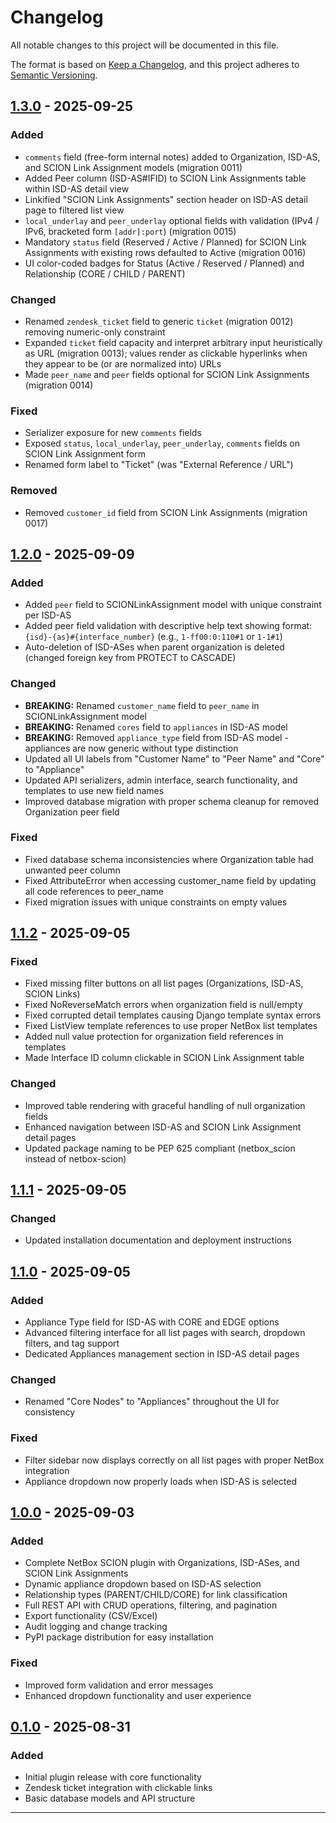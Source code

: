 # Changelog

All notable changes to this project will be documented in this file.

The format is based on [Keep a Changelog](https://keepachangelog.com/en/1.0.0/),
and this project adheres to [Semantic Versioning](https://semver.org/spec/v2.0.0.html).

## [1.3.0] - 2025-09-25

### Added
- `comments` field (free-form internal notes) added to Organization, ISD-AS, and SCION Link Assignment models (migration 0011)
- Added Peer column (ISD-AS#IFID) to SCION Link Assignments table within ISD-AS detail view
- Linkified "SCION Link Assignments" section header on ISD-AS detail page to filtered list view
- `local_underlay` and `peer_underlay` optional fields with validation (IPv4 / IPv6, bracketed form `[addr]:port`) (migration 0015)
- Mandatory `status` field (Reserved / Active / Planned) for SCION Link Assignments with existing rows defaulted to Active (migration 0016)
- UI color-coded badges for Status (Active / Reserved / Planned) and Relationship (CORE / CHILD / PARENT)

### Changed
- Renamed `zendesk_ticket` field to generic `ticket` (migration 0012) removing numeric-only constraint
- Expanded `ticket` field capacity and interpret arbitrary input heuristically as URL (migration 0013); values render as clickable hyperlinks when they appear to be (or are normalized into) URLs
- Made `peer_name` and `peer` fields optional for SCION Link Assignments (migration 0014)

### Fixed
- Serializer exposure for new `comments` fields
- Exposed `status`, `local_underlay`, `peer_underlay`, `comments` fields on SCION Link Assignment form
- Renamed form label to "Ticket" (was "External Reference / URL")

### Removed
- Removed `customer_id` field from SCION Link Assignments (migration 0017)

## [1.2.0] - 2025-09-09
### Added
- Added `peer` field to SCIONLinkAssignment model with unique constraint per ISD-AS
- Added peer field validation with descriptive help text showing format: `{isd}-{as}#{interface_number}` (e.g., `1-ff00:0:110#1` or `1-1#1`)
- Auto-deletion of ISD-ASes when parent organization is deleted (changed foreign key from PROTECT to CASCADE)

### Changed
- **BREAKING:** Renamed `customer_name` field to `peer_name` in SCIONLinkAssignment model
- **BREAKING:** Renamed `cores` field to `appliances` in ISD-AS model
- **BREAKING:** Removed `appliance_type` field from ISD-AS model - appliances are now generic without type distinction
- Updated all UI labels from "Customer Name" to "Peer Name" and "Core" to "Appliance"
- Updated API serializers, admin interface, search functionality, and templates to use new field names
- Improved database migration with proper schema cleanup for removed Organization peer field

### Fixed
- Fixed database schema inconsistencies where Organization table had unwanted peer column
- Fixed AttributeError when accessing customer_name field by updating all code references to peer_name
- Fixed migration issues with unique constraints on empty values

## [1.1.2] - 2025-09-05

### Fixed
- Fixed missing filter buttons on all list pages (Organizations, ISD-AS, SCION Links)
- Fixed NoReverseMatch errors when organization field is null/empty
- Fixed corrupted detail templates causing Django template syntax errors
- Fixed ListView template references to use proper NetBox list templates
- Added null value protection for organization field references in templates
- Made Interface ID column clickable in SCION Link Assignment table

### Changed
- Improved table rendering with graceful handling of null organization fields
- Enhanced navigation between ISD-AS and SCION Link Assignment detail pages
- Updated package naming to be PEP 625 compliant (netbox_scion instead of netbox-scion)

## [1.1.1] - 2025-09-05

### Changed
- Updated installation documentation and deployment instructions

## [1.1.0] - 2025-09-05

### Added
- Appliance Type field for ISD-AS with CORE and EDGE options
- Advanced filtering interface for all list pages with search, dropdown filters, and tag support
- Dedicated Appliances management section in ISD-AS detail pages

### Changed
- Renamed "Core Nodes" to "Appliances" throughout the UI for consistency

### Fixed
- Filter sidebar now displays correctly on all list pages with proper NetBox integration
- Appliance dropdown now properly loads when ISD-AS is selected

## [1.0.0] - 2025-09-03

### Added
- Complete NetBox SCION plugin with Organizations, ISD-ASes, and SCION Link Assignments
- Dynamic appliance dropdown based on ISD-AS selection
- Relationship types (PARENT/CHILD/CORE) for link classification
- Full REST API with CRUD operations, filtering, and pagination
- Export functionality (CSV/Excel)
- Audit logging and change tracking
- PyPI package distribution for easy installation

### Fixed
- Improved form validation and error messages
- Enhanced dropdown functionality and user experience

## [0.1.0] - 2025-08-31

### Added
- Initial plugin release with core functionality
- Zendesk ticket integration with clickable links
- Basic database models and API structure

---

[Unreleased]: https://github.com/aciupac/netbox-scion/compare/v1.3.0...HEAD
[1.3.0]: https://github.com/aciupac/netbox-scion/compare/v1.2.0...v1.3.0
[1.2.0]: https://github.com/aciupac/netbox-scion/compare/v1.1.2...v1.2.0
[1.1.2]: https://github.com/aciupac/netbox-scion/compare/v1.1.1...v1.1.2
[1.1.1]: https://github.com/aciupac/netbox-scion/compare/v1.1.0...v1.1.1
[1.1.0]: https://github.com/aciupac/netbox-scion/compare/v1.0.0...v1.1.0
[1.0.0]: https://github.com/aciupac/netbox-scion/compare/v0.1.0...v1.0.0
[0.1.0]: https://github.com/aciupac/netbox-scion/releases/tag/v0.1.0
